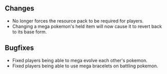 ## Changes
- No longer forces the resource pack to be required for players.
- Changing a mega pokemon's held item will now cause it to revert back to its base form.

## Bugfixes
- Fixed players being able to mega evolve each other's pokemon.
- Fixed players being able to use mega bracelets on battling pokemon.
